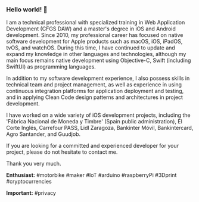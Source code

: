 ### Hello world! 👋

I am a technical professional with specialized training in Web Application Development (CFGS DAW) and a master's degree in iOS and Android development. Since 2010, my professional career has focused on native software development for Apple products such as macOS, iOS, iPadOS, tvOS, and watchOS. During this time, I have continued to update and expand my knowledge in other languages and technologies, although my main focus remains native development using Objective-C, Swift (including SwiftUI) as programming languages.

In addition to my software development experience, I also possess skills in technical team and project management, as well as experience in using continuous integration platforms for application deployment and testing, and in applying Clean Code design patterns and architectures in project development.

I have worked on a wide variety of iOS development projects, including the 'Fábrica Nacional de Moneda y Timbre' (Spain public administration), El Corte Inglés, Carrefour PASS, Lidl Zaragoza, Bankinter Móvil, Bankintercard, Agro Santander, and Guudjob.

If you are looking for a committed and experienced developer for your project, please do not hesitate to contact me.

Thank you very much.

**Enthusiast:** #motorbike #maker #IoT #arduino #raspberryPi #3Dprint #cryptocurrencies

**Important:** #privacy
